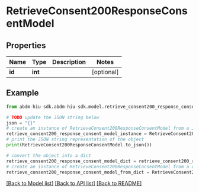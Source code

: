 # RetrieveConsent200ResponseConsentModel


## Properties

Name | Type | Description | Notes
------------ | ------------- | ------------- | -------------
**id** | **int** |  | [optional] 

## Example

```python
from abdm-hiu-sdk.abdm-hiu-sdk.model.retrieve_consent200_response_consent_model import RetrieveConsent200ResponseConsentModel

# TODO update the JSON string below
json = "{}"
# create an instance of RetrieveConsent200ResponseConsentModel from a JSON string
retrieve_consent200_response_consent_model_instance = RetrieveConsent200ResponseConsentModel.from_json(json)
# print the JSON string representation of the object
print(RetrieveConsent200ResponseConsentModel.to_json())

# convert the object into a dict
retrieve_consent200_response_consent_model_dict = retrieve_consent200_response_consent_model_instance.to_dict()
# create an instance of RetrieveConsent200ResponseConsentModel from a dict
retrieve_consent200_response_consent_model_from_dict = RetrieveConsent200ResponseConsentModel.from_dict(retrieve_consent200_response_consent_model_dict)
```
[[Back to Model list]](../README.md#documentation-for-models) [[Back to API list]](../README.md#documentation-for-api-endpoints) [[Back to README]](../README.md)


